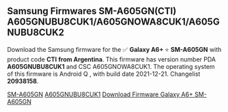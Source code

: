<h2>Samsung Firmwares SM-A605GN(CTI) A605GNUBU8CUK1/A605GNOWA8CUK1/A605GNUBU8CUK2</h2>
Download the Samsung firmware for the ✅ <strong>Galaxy A6+ </strong> ⭐ <strong>SM-A605GN</strong> with product code <strong>CTI</strong> <strong> from Argentina</strong>. This firmware has version number PDA <strong>A605GNUBU8CUK1</strong> and CSC A605GNOWA8CUK1. The operating system of this firmware is Android Q , with build date 2021-12-21. Changelist <strong>20938158</strong>.

[SM-A605GN](https://samfirm.shop/samsung/model/SM-A605GN)
[A605GNUBU8CUK1](https://samfirm.shop/samsung/pda/A605GNUBU8CUK1)
[Download Firmware Galaxy A6+ SM-A605GN](https://samfirm.shop/samsung/firmware/483942)
